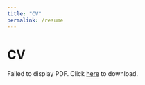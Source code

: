 ```yaml
---
title: "CV"
permalink: /resume
---
```

# CV

<object data="{{ site.baseurl }}/resume/cv-llt.pdf" type="application/pdf" width="600" height="450">
    <p>Failed to display PDF. Click <a href="{{ site.baseurl }}/resume/cv-llt.pdf">here</a> to download.</p>
</object>
